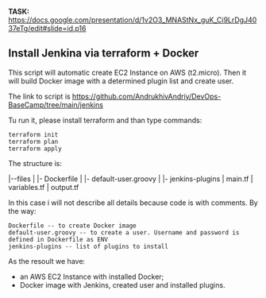 **TASK:** https://docs.google.com/presentation/d/1v2O3_MNAStNx_guK_Ci9LrDgJ4037eTg/edit#slide=id.p16

## Install Jenkina via terraform + Docker

This script will automatic create EC2 Instance on AWS (t2.micro). Then it will build Docker image with a determined plugin list and create user. 

The link to script is https://github.com/AndrukhivAndriy/DevOps-BaseCamp/tree/main/jenkins

Tu run it, please install terraform and than type commands:

    terraform init
    terraform plan
    terraform apply

The structure is:

|--files
|     |- Dockerfile
|     |- default-user.groovy
|     |- jenkins-plugins
| main.tf
| variables.tf
| output.tf
    
In this case i will not describe all details because code is with comments. By the way:

    Dockerfile -- to create Docker image
    default-user.groovy -- to create a user. Username and password is defined in Dockerfile as ENV 
    jenkins-plugins -- list of plugins to install
    
As the resoult we have:

- an AWS EC2 Instance with installed Docker;
- Docker image with Jenkins, created user and installed plugins.


